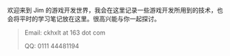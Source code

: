欢迎来到 Jim 的游戏开发世界，我会在这里记录一些游戏开发所用到的技术，也会将平时的学习笔记放在这里。很高兴能与你一起探讨。

> Email: ckhxlt at 163 dot com
> 
> QQ: 0111 44481194